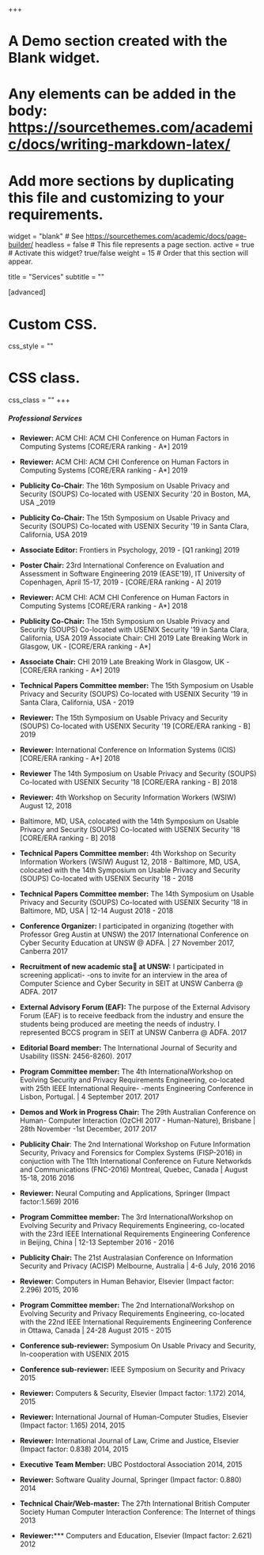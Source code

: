 +++
# A Demo section created with the Blank widget.
# Any elements can be added in the body: https://sourcethemes.com/academic/docs/writing-markdown-latex/
# Add more sections by duplicating this file and customizing to your requirements.

widget = "blank"  # See https://sourcethemes.com/academic/docs/page-builder/
headless = false  # This file represents a page section.
active = true  # Activate this widget? true/false
weight = 15  # Order that this section will appear.

title = "Services"
subtitle = ""

[advanced]
 # Custom CSS. 
 css_style = ""
 
 # CSS class.
 css_class = ""
+++


##### Professional Services
* **Reviewer:** ACM CHI: ACM CHI Conference on Human Factors in Computing Systems
[CORE/ERA ranking - A*] 2019

* **Reviewer:** ACM CHI: ACM CHI Conference on Human Factors in Computing Systems
[CORE/ERA ranking - A*] 2019

* **Publicity Co-Chair**: The 16th Symposium on Usable Privacy and Security (SOUPS)
Co-located with USENIX Security '20 in Boston, MA, USA _2019

* **Publicity Co-Chair:** The 15th Symposium on Usable Privacy and Security (SOUPS)
Co-located with USENIX Security '19 in Santa Clara, California, USA 2019

* **Associate Editor:** Frontiers in Psychology, 2019 - [Q1 ranking] 2019

* **Poster Chair:** 23rd International Conference on Evaluation and Assessment in Software
Engineering 2019 (EASE'19), IT University of Copenhagen, April 15-17, 2019 - [CORE/ERA
ranking - A] 2019

* **Reviewer:** ACM CHI: ACM CHI Conference on Human Factors in Computing Systems
[CORE/ERA ranking - A*] 2018

* **Publicity Co-Chair:** The 15th Symposium on Usable Privacy and Security (SOUPS)
Co-located with USENIX Security '19 in Santa Clara, California, USA 2019
Associate Chair: CHI 2019 Late Breaking Work in Glasgow, UK - [CORE/ERA
ranking - A*]


* **Associate Chair:** CHI 2019 Late Breaking Work in Glasgow, UK - [CORE/ERA
ranking - A*] 2019

* **Technical Papers Committee member:** The 15th Symposium on Usable Privacy
and Security (SOUPS) Co-located with USENIX Security '19 in Santa Clara, California,
USA - 2019

* **Reviewer:** The 15th Symposium on Usable Privacy and Security (SOUPS) Co-located
with USENIX Security '19 [CORE/ERA ranking - B] 2019

* **Reviewer:** International Conference on Information Systems (ICIS) [CORE/ERA
ranking - A*] 2018

* **Reviewer** The 14th Symposium on Usable Privacy and Security (SOUPS) Co-located
with USENIX Security '18 [CORE/ERA ranking - B] 2018

* **Reviewer:** 4th Workshop on Security Information Workers (WSIW) August 12, 2018
- Baltimore, MD, USA, colocated with the 14th Symposium on Usable Privacy and
Security (SOUPS) Co-located with USENIX Security '18 [CORE/ERA ranking - B]
2018

* **Technical Papers Committee member:** 4th Workshop on Security Information
Workers (WSIW) August 12, 2018 - Baltimore, MD, USA, colocated with the 14th
Symposium on Usable Privacy and Security (SOUPS) Co-located with USENIX Security
'18 - 2018

* **Technical Papers Committee member:** The 14th Symposium on Usable Privacy
and Security (SOUPS) Co-located with USENIX Security '18 in Baltimore, MD, USA
| 12-14 August 2018 - 2018

* **Conference Organizer:** I participated in organizing (together with Professor Greg
Austin at UNSW) the 2017 International Conference on Cyber Security Education at
UNSW @ ADFA. | 27 November 2017, Canberra 2017

* **Recruitment of new academic sta at UNSW:** I participated in screening applicati-
-ons to invite for an interview in the area of Computer Science and Cyber Security in
SEIT at UNSW Canberra @ ADFA. 2017

* **External Advisory Forum (EAF):** The purpose of the External Advisory Forum
(EAF) is to receive feedback from the industry and ensure the students being produced
are meeting the needs of industry. I represented BCCS program in SEIT at UNSW
Canberra @ ADFA. 2017

* **Editorial Board member:** The International Journal of Security and Usability (ISSN:
2456-8260). 2017

* **Program Committee member:** The 4th InternationalWorkshop on Evolving Security
and Privacy Requirements Engineering, co-located with 25th IEEE International Require-
-ments Engineering Conference in Lisbon, Portugal. | 4 September 2017. 2017

* **Demos and Work in Progress Chair:** The 29th Australian Conference on Human-
Computer Interaction (OzCHI 2017 - Human-Nature), Brisbane | 28th November -1st
December, 2017 2017

* **Publicity Chair**: The 2nd International Workshop on Future Information Security,
Privacy and Forensics for Complex Systems (FISP-2016) in conjuction with The 11th
International Conference on Future Networkds and Communications (FNC-2016) Montreal,
Quebec, Canada | August 15-18, 2016 2016

* **Reviewer:** Neural Computing and Applications, Springer (Impact factor:1.569) 2016

* **Program Committee member:** The 3rd InternationalWorkshop on Evolving Security
and Privacy Requirements Engineering, co-located with the 23rd IEEE International
Requirements Engineering Conference in Beijing, China | 12-13 September 2016 - 2016

* **Publicity Chair:** The 21st Australasian Conference on Information Security and
Privacy (ACISP) Melbourne, Australia | 4-6 July, 2016 2016

* **Reviewer**: Computers in Human Behavior, Elsevier (Impact factor: 2.296) 2015, 2016

* **Program Committee member:** The 2nd InternationalWorkshop on Evolving Security
and Privacy Requirements Engineering, co-located with the 22nd IEEE International
Requirements Engineering Conference in Ottawa, Canada | 24-28 August 2015 - 2015

* **Conference sub-reviewer:** Symposium On Usable Privacy and Security, In-cooperation
with USENIX 2015

* **Conference sub-reviewer:** IEEE Symposium on Security and Privacy 2015

* **Reviewer:** Computers & Security, Elsevier (Impact factor: 1.172) 2014, 2015

* **Reviewer:** International Journal of Human-Computer Studies, Elsevier (Impact factor:
1.165) 2014, 2015

* **Reviewer:** International Journal of Law, Crime and Justice, Elsevier (Impact factor:
0.838) 2014, 2015

* **Executive Team Member:** UBC Postdoctoral Association 2014, 2015

* **Reviewer:** Software Quality Journal, Springer (Impact factor: 0.880) 2014

* **Technical Chair/Web-master:** The 27th International British Computer Society
Human Computer Interaction Conference: The Internet of things 2013

* **Reviewer:***** Computers and Education, Elsevier (Impact factor: 2.621) 2012




